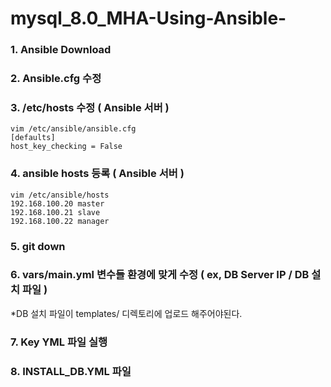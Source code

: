 # mysql_8.0_MHA-Using-Ansible-

### 1. Ansible Download


### 2. Ansible.cfg 수정


### 3. /etc/hosts 수정 ( Ansible 서버 ) 
```
vim /etc/ansible/ansible.cfg
[defaults]
host_key_checking = False
```

### 4. ansible hosts 등록 ( Ansible 서버 ) 
```
vim /etc/ansible/hosts
192.168.100.20 master
192.168.100.21 slave
192.168.100.22 manager
```

### 5. git down 


### 6. vars/main.yml 변수들 환경에 맞게 수정 ( ex, DB Server IP / DB 설치 파일 )

*DB 설치 파일이 templates/ 디렉토리에 업로드 해주어야된다.


### 7. Key YML 파일 실행


### 8. INSTALL_DB.YML 파일 
